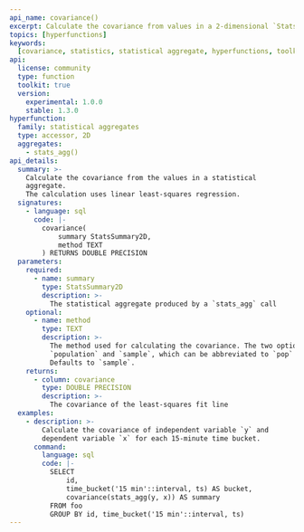```yaml
---
api_name: covariance()
excerpt: Calculate the covariance from values in a 2-dimensional `StatsSummary`
topics: [hyperfunctions]
keywords:
  [covariance, statistics, statistical aggregate, hyperfunctions, toolkit]
api:
  license: community
  type: function
  toolkit: true
  version:
    experimental: 1.0.0
    stable: 1.3.0
hyperfunction:
  family: statistical aggregates
  type: accessor, 2D
  aggregates:
    - stats_agg()
api_details:
  summary: >-
    Calculate the covariance from the values in a statistical
    aggregate.
    The calculation uses linear least-squares regression.
  signatures:
    - language: sql
      code: |-
        covariance(
            summary StatsSummary2D,
            method TEXT
        ) RETURNS DOUBLE PRECISION
  parameters:
    required:
      - name: summary
        type: StatsSummary2D
        description: >-
          The statistical aggregate produced by a `stats_agg` call
    optional:
      - name: method
        type: TEXT
        description: >-
          The method used for calculating the covariance. The two options are
          `population` and `sample`, which can be abbreviated to `pop` or `samp`.
          Defaults to `sample`.
    returns:
      - column: covariance
        type: DOUBLE PRECISION
        description: >-
          The covariance of the least-squares fit line
  examples:
    - description: >-
        Calculate the covariance of independent variable `y` and
        dependent variable `x` for each 15-minute time bucket.
      command:
        language: sql
        code: |-
          SELECT
              id,
              time_bucket('15 min'::interval, ts) AS bucket,
              covariance(stats_agg(y, x)) AS summary
          FROM foo
          GROUP BY id, time_bucket('15 min'::interval, ts)
---
```


